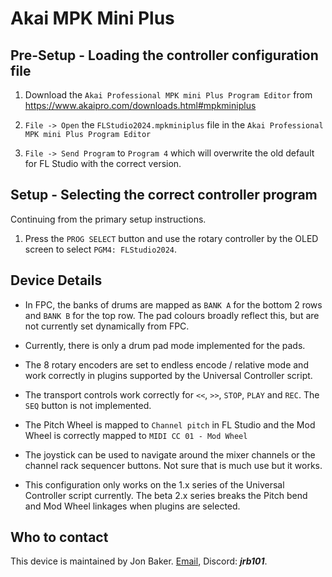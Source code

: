 
# Akai MPK Mini Plus

## Pre-Setup - Loading the controller configuration file

1. Download the `Akai Professional MPK mini Plus Program Editor` from <https://www.akaipro.com/downloads.html#mpkminiplus>

2. `File -> Open` the `FLStudio2024.mpkminiplus` file in the `Akai Professional MPK mini Plus Program Editor`

3. `File -> Send Program` to `Program 4` which will overwrite the old default for FL Studio with the correct version.

## Setup - Selecting the correct controller program

Continuing from the primary setup instructions.

1. Press the `PROG SELECT` button and use the rotary controller by the OLED screen to select `PGM4: FLStudio2024`.

## Device Details

* In FPC, the banks of drums are mapped as `BANK A` for the bottom 2 rows and `BANK B` for the top row. The pad colours
  broadly reflect this, but are not currently set dynamically from FPC.

* Currently, there is only a drum pad mode implemented for the pads.

* The 8 rotary encoders are set to endless encode / relative mode and work correctly in plugins supported by the
  Universal Controller script.

* The transport controls work correctly for `<<`, `>>`, `STOP`, `PLAY` and `REC`. The `SEQ` button is not implemented.

* The Pitch Wheel is mapped to `Channel pitch` in FL Studio and the Mod Wheel is correctly mapped to `MIDI CC 01 - Mod Wheel`

* The joystick can be used to navigate around the mixer channels or the channel rack sequencer buttons. Not sure that
  is much use but it works.

* This configuration only works on the 1.x series of the Universal Controller script currently. The beta 2.x series breaks
  the Pitch bend and Mod Wheel linkages when plugins are selected.

## Who to contact

This device is maintained by Jon Baker. [Email](mailto:baker_jon_r@yahoo.co.uk),
Discord: ***jrb101***.
